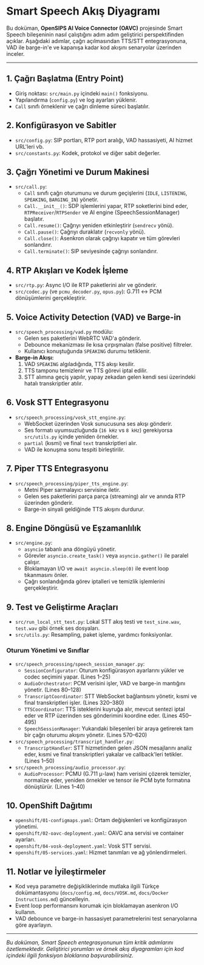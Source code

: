 # Smart Speech Akış Diyagramı

Bu doküman, **OpenSIPS AI Voice Connector (OAVC)** projesinde Smart Speech bileşeninin nasıl çalıştığını adım adım geliştirici perspektifinden açıklar. Aşağıdaki adımlar, çağrı açılmasından TTS/STT entegrasyonuna, VAD ile barge-in'e ve kapanışa kadar kod akışını senaryolar üzerinden inceler.

---

## 1. Çağrı Başlatma (Entry Point)
- Giriş noktası: `src/main.py` içindeki `main()` fonksiyonu.
- Yapılandırma (`config.py`) ve log ayarları yüklenir.
- `Call` sınıfı örneklenir ve çağrı dinleme süreci başlatılır.

## 2. Konfigürasyon ve Sabitler
- `src/config.py`: SIP portları, RTP port aralığı, VAD hassasiyeti, AI hizmet URL'leri vb.
- `src/constants.py`: Kodek, protokol ve diğer sabit değerler.

## 3. Çağrı Yönetimi ve Durum Makinesi
- `src/call.py`:
  - `Call` sınıfı çağrı oturumunu ve durum geçişlerini (`IDLE`, `LISTENING`, `SPEAKING`, `BARGING_IN`) yönetir.
  - `Call.__init__()`: SDP işlemlerini yapar, RTP soketlerini bind eder, `RTPReceiver`/`RTPSender` ve AI engine (SpeechSessionManager) başlatır.
  - `Call.resume()`: Çağrıyı yeniden etkinleştirir (`sendrecv` yönü).
  - `Call.pause()`: Çağrıyı duraklatır (`recvonly` yönü).
  - `Call.close()`: Asenkron olarak çağrıyı kapatır ve tüm görevleri sonlandırır.
  - `Call.terminate()`: SIP seviyesinde çağrıyı sonlandırır.

## 4. RTP Akışları ve Kodek İşleme
- `src/rtp.py`: Async I/O ile RTP paketlerini alır ve gönderir.
- `src/codec.py` (ve `pcmu_decoder.py`, `opus.py`): G.711 ↔ PCM dönüşümlerini gerçekleştirir.

## 5. Voice Activity Detection (VAD) ve Barge-in
- `src/speech_processing/vad.py` modülu:
  - Gelen ses paketlerini WebRTC VAD'a gönderir.
  - Debounce mekanizması ile kısa çırpışmaları (false positive) filtreler.
  - Kullanıcı konuştuğunda `SPEAKING` durumu tetiklenir.
- **Barge-in Akışı:**
  1. VAD `SPEAKING` algıladığında, TTS akışı kesilir.
  2. TTS tamponu temizlenir ve TTS görevi iptal edilir.
  3. STT alımına geçiş yapılır, yapay zekadan gelen kendi sesi üzerindeki hatalı transkriptler atılır.

## 6. Vosk STT Entegrasyonu
- `src/speech_processing/vosk_stt_engine.py`:
  - WebSocket üzerinden Vosk sunucusuna ses akışı gönderir.
  - Ses formatı uyumsuzluğunda (`16 kHz` vs `8 kHz`) gerekiyorsa `src/utils.py` içinde yeniden örnekler.
  - `partial` (kısmi) ve final `text` transkriptleri alır.
  - VAD ile konuşma sonu tespiti birleştirilir.

## 7. Piper TTS Entegrasyonu
- `src/speech_processing/piper_tts_engine.py`:
  - Metni Piper sarmalayıcı servisine iletir.
  - Gelen ses paketlerini parça parça (streaming) alır ve anında RTP üzerinden gönderir.
  - Barge-in sinyali geldiğinde TTS akışını durdurur.

## 8. Engine Döngüsü ve Eşzamanlılık
- `src/engine.py`:
  - `asyncio` tabanlı ana döngüyü yönetir.
  - Görevler `asyncio.create_task()` veya `asyncio.gather()` ile paralel çalışır.
  - Bloklamayan I/O ve `await asyncio.sleep(0)` ile event loop tıkanmasını önler.
  - Çağrı sonlandığında görev iptalleri ve temizlik işlemlerini gerçekleştirir.

## 9. Test ve Geliştirme Araçları
- `src/run_local_stt_test.py`: Lokal STT akış testi ve `test_sine.wav`, `test.wav` gibi örnek ses dosyaları.
- `src/utils.py`: Resampling, paket işleme, yardımcı fonksiyonlar.

### Oturum Yönetimi ve Sınıflar
- `src/speech_processing/speech_session_manager.py`:
  - `SessionConfigurator`: Oturum konfigürasyon ayarlarını yükler ve codec seçimini yapar. (Lines 1–25)
  - `AudioOrchestrator`: PCM verisini işler, VAD ve barge-in mantığını yönetir. (Lines 80–128)
  - `TranscriptCoordinator`: STT WebSocket bağlantısını yönetir, kısmi ve final transkriptleri işler. (Lines 320–380)
  - `TTSCoordinator`: TTS isteklerini kuyruğa alır, mevcut sentezi iptal eder ve RTP üzerinden ses gönderimini koordine eder. (Lines 450–495)
  - `SpeechSessionManager`: Yukarıdaki bileşenleri bir araya getirerek tam bir çağrı oturumu akışını yönetir. (Lines 570–620)
- `src/speech_processing/transcript_handler.py`:
  - `TranscriptHandler`: STT hizmetinden gelen JSON mesajlarını analiz eder, kısmi ve final transkriptleri yakalar ve callback'leri tetikler. (Lines 1–50)
- `src/speech_processing/audio_processor.py`:
  - `AudioProcessor`: PCMU (G.711 μ-law) ham verisini çözerek temizler, normalize eder, yeniden örnekler ve tensor ile PCM byte formatına dönüştürür. (Lines 1–40)

## 10. OpenShift Dağıtımı
- `openshift/01-configmaps.yaml`: Ortam değişkenleri ve konfigürasyon yönetimi.
- `openshift/02-oavc-deployment.yaml`: OAVC ana servisi ve container ayarları.
- `openshift/04-vosk-deployment.yaml`: Vosk STT servisi.
- `openshift/05-services.yaml`: Hizmet tanımları ve ağ yönlendirmeleri.

## 11. Notlar ve İyileştirmeler
- Kod veya parametre değişikliklerinde mutlaka ilgili Türkçe dokümantasyonu (`docs/config.md`, `docs/VOSK.md`, `docs/Docker Instructions.md`) güncelleyin.
- Event loop performansını korumak için bloklamayan asenkron I/O kullanın.
- VAD debounce ve barge-in hassasiyet parametrelerini test senaryolarına göre ayarlayın.

---

*Bu doküman, Smart Speech entegrasyonunun tüm kritik adımlarını özetlemektedir. Geliştirici yorumları ve örnek akış diyagramları için kod içindeki ilgili fonksiyon bloklarına başvurabilirsiniz.* 